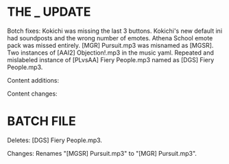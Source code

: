 # THE _ UPDATE

Botch fixes:
  Kokichi was missing the last 3 buttons.
  Kokichi's new default ini had soundposts and the wrong number of emotes.
  Athena School emote pack was missed entirely.
  [MGR] Pursuit.mp3 was misnamed as [MGSR].
  Two instances of [AAI2] Objection!.mp3 in the music yaml.
  Repeated and mislabeled instance of [PLvsAA] Fiery People.mp3 named as [DGS] Fiery People.mp3.
  
Content additions:
  

Content changes:
  

# BATCH FILE

Deletes:
  [DGS] Fiery People.mp3.

Changes:
 Renames "[MGSR] Pursuit.mp3" to "[MGR] Pursuit.mp3". 
